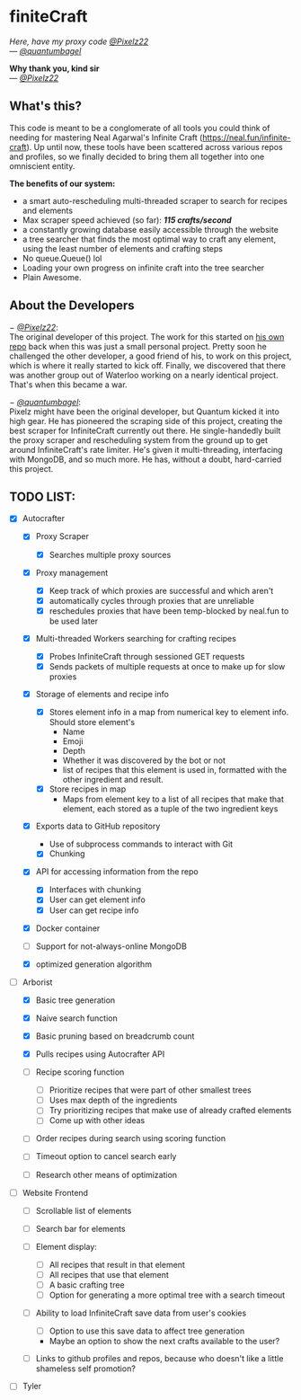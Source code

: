 # finiteCraft

_Here, have my proxy code [@Pixelz22](https://github.com/Pixelz22)_  
&mdash; _[@quantumbagel](https://github.com/quantumbagel)_
  
**Why thank you, kind sir**  
&mdash; _[@Pixelz22](https://github.com/Pixelz22)_

## What's this?

This code is meant to be a conglomerate of all tools you could think of needing for mastering
Neal Agarwal's Infinite Craft (https://neal.fun/infinite-craft). Up until now, these tools have
been scattered across various repos and profiles, so we finally decided to bring them all together
into one omniscient entity.

**The benefits of our system:**
- a smart auto-rescheduling multi-threaded scraper to search for recipes and elements
- Max scraper speed achieved (so far): ***115 crafts/second***
- a constantly growing database easily accessible through the website
- a tree searcher that finds the most optimal way to craft any element, using the
  least number of elements and crafting steps
- No queue.Queue() lol
- Loading your own progress on infinite craft into the tree searcher
- Plain Awesome.


## About the Developers
&minus; _[@Pixelz22](https://github.com/Pixelz22)_:   
The original developer of this project. The work for this started on 
[his own repo](https://github.com/Pixelz22/InfiniteTree) back when this was just
a small personal project. Pretty soon he challenged the other developer, a good friend of his,
to work on this project, which is  where it really started to kick off. Finally, we discovered
that there was another group out of Waterloo working on a nearly identical project. That's when this became a war.  

&minus; _[@quantumbagel](https://github.com/quantumbagel)_:  
Pixelz might have been the original developer, but Quantum kicked it into high gear.
He has pioneered the scraping side of this project, creating the best scraper for InfiniteCraft
currently out there. He single-handedly built the proxy scraper and rescheduling system from the
ground up to get around InfiniteCraft's rate limiter. He's given it multi-threading, interfacing
with MongoDB, and so much more. He has, without a doubt, hard-carried this project.



## TODO LIST:

- [x] Autocrafter
  - [x] Proxy Scraper
    - [x] Searches multiple proxy sources
  - [x] Proxy management
    - [x] Keep track of which proxies are successful and which aren't
    - [x] automatically cycles through proxies that are unreliable
    - [x] reschedules proxies that have been temp-blocked by neal.fun to be used later
  - [x] Multi-threaded Workers searching for crafting recipes
    - [x] Probes InfiniteCraft through sessioned GET requests
    - [x] Sends packets of multiple requests at once to make up for slow proxies
  - [x] Storage of elements and recipe info
    - [x] Stores element info in a map from numerical key to element info.  
      Should store element's
      - Name
      - Emoji
      - Depth
      - Whether it was discovered by the bot or not
      - list of recipes that this element is used in, formatted with the
        other ingredient and result.
    - [x] Store recipes in map
      - Maps from element key to a list of all recipes that make that element,
        each stored as a tuple of the two ingredient keys
  - [x] Exports data to GitHub repository
    - Use of subprocess commands to interact with Git
    - [x] Chunking
  - [x] API for accessing information from the repo
    - [x] Interfaces with chunking
    - [x] User can get element info
    - [x] User can get recipe info
  - [x] Docker container
  - [ ] Support for not-always-online MongoDB
  - [x] optimized generation algorithm


- [ ] Arborist
  - [x] Basic tree generation
  - [x] Naive search function
  - [x] Basic pruning based on breadcrumb count
  - [x] Pulls recipes using Autocrafter API
  - [ ] Recipe scoring function
    - [ ] Prioritize recipes that were part of other smallest trees
    - [ ] Uses max depth of the ingredients
    - [ ] Try prioritizing recipes that make use of already crafted elements
    - [ ] Come up with other ideas
  - [ ] Order recipes during search using scoring function
  - [ ] Timeout option to cancel search early
  - [ ] Research other means of optimization


- [ ] Website Frontend
  - [ ] Scrollable list of elements 
  - [ ] Search bar for elements
  - [ ] Element display:
    - [ ] All recipes that result in that element
    - [ ] All recipes that use that element
    - [ ] A basic crafting tree
    - [ ] Option for generating a more optimal tree with a search timeout
  - [ ] Ability to load InfiniteCraft save data from user's cookies
    - [ ] Option to use this save data to affect tree generation
    - Maybe an option to show the next crafts available to the user?
  - [ ] Links to github profiles and repos, because who doesn't like
        a little shameless self promotion?


- [ ] Tyler

